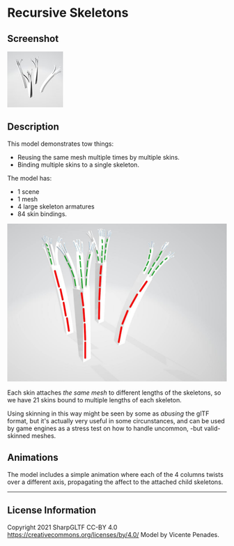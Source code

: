 # Recursive Skeletons

## Screenshot

![screenshot](screenshot/screenshot.jpg)

## Description

This model demonstrates tow things:
- Reusing the same mesh multiple times by multiple skins.
- Binding multiple skins to a single skeleton.

The model has:
- 1 scene
- 1 mesh
- 4 large skeleton armatures
- 84 skin bindings.

![Bones and Skins rigging](screenshot/screenshot-skin-rigging.jpg)

Each skin attaches *the same mesh* to different lengths of the skeletons, so we have 21 skins
bound to multiple lengths of each skeleton.

Using skinning in this way might be seen by some as _abusing_ the glTF format, but it's
actually very useful in some circunstances, and can be used by game engines as a stress
test on how to handle uncommon, -but valid- skinned meshes.

## Animations

The model includes a simple animation where each of the 4 columns twists over a different axis,
propagating the affect to the attached child skeletons.

---
## License Information

Copyright 2021 SharpGLTF
CC-BY 4.0 https://creativecommons.org/licenses/by/4.0/
Model by Vicente Penades.
